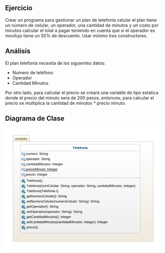 ## Ejercicio 
Crear un programa para gestionar un plan de telefonía celular el plan tiene un número de celular, un operador, una cantidad de minutos y un costo por minutos calcular el total a pagar teniendo en cuenta que si el operador es movilujo tiene un 50% de descuento. Usar mínimo tres constructores. 

## Análisis

El plan telefonía necesita de los siguientes datos:
   - Numero de teléfono
   - Operador
   - Cantidad Minutos

Por otro lado, para calcular el precio se creará una variable de tipo estatica donde el precio del minuto sera de 200 pesos, entonces, para calcular el precio se multiplica la cantidad de minutos * precio minuto. 

## Diagrama de Clase
![Diagrama de Clases](class-diagram.png "Diagrama de Clases")
